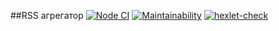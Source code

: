 

##RSS агрегатор
[![Node CI](https://github.com/rddeveloper2019/frontend-project-lvl3/actions/workflows/nodejs.yml/badge.svg)](https://github.com/rddeveloper2019/frontend-project-lvl3/actions/workflows/nodejs.yml) [![Maintainability](https://api.codeclimate.com/v1/badges/bb803d42186a15d3560c/maintainability)](https://codeclimate.com/github/rddeveloper2019/frontend-project-lvl3/maintainability) [![hexlet-check](https://github.com/rddeveloper2019/frontend-project-lvl3/actions/workflows/hexlet-check.yml/badge.svg)](https://github.com/rddeveloper2019/frontend-project-lvl3/actions/workflows/hexlet-check.yml) 
